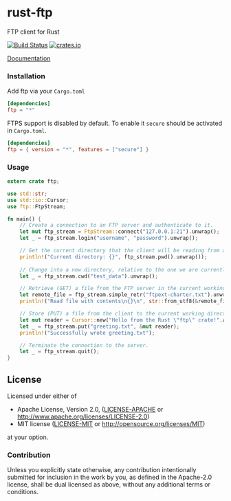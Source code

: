 rust-ftp
================

FTP client for Rust

[![Build Status](https://travis-ci.org/mattnenterprise/rust-ftp.svg)](https://travis-ci.org/mattnenterprise/rust-ftp)
[![crates.io](http://meritbadge.herokuapp.com/ftp)](https://crates.io/crates/ftp)

[Documentation](http://mattnenterprise.github.io/rust-ftp)

### Installation

Add ftp via your `Cargo.toml`
```toml
[dependencies]
ftp = "*"
```

FTPS support is disabled by default. To enable it `secure` should be activated in `Cargo.toml`.
```toml
[dependencies]
ftp = { version = "*", features = ["secure"] }
```

### Usage
```rust
extern crate ftp;

use std::str;
use std::io::Cursor;
use ftp::FtpStream;

fn main() {
    // Create a connection to an FTP server and authenticate to it.
    let mut ftp_stream = FtpStream::connect("127.0.0.1:21").unwrap();
    let _ = ftp_stream.login("username", "password").unwrap();

    // Get the current directory that the client will be reading from and writing to.
    println!("Current directory: {}", ftp_stream.pwd().unwrap());
    
    // Change into a new directory, relative to the one we are currently in.
    let _ = ftp_stream.cwd("test_data").unwrap();

    // Retrieve (GET) a file from the FTP server in the current working directory.
    let remote_file = ftp_stream.simple_retr("ftpext-charter.txt").unwrap();
    println!("Read file with contents\n{}\n", str::from_utf8(&remote_file.into_inner()).unwrap());

    // Store (PUT) a file from the client to the current working directory of the server.
    let mut reader = Cursor::new("Hello from the Rust \"ftp\" crate!".as_bytes());
    let _ = ftp_stream.put("greeting.txt", &mut reader);
    println!("Successfully wrote greeting.txt");

    // Terminate the connection to the server.
    let _ = ftp_stream.quit();
}

```

## License

Licensed under either of

 * Apache License, Version 2.0, ([LICENSE-APACHE](LICENSE-APACHE) or http://www.apache.org/licenses/LICENSE-2.0)
 * MIT license ([LICENSE-MIT](LICENSE-MIT) or http://opensource.org/licenses/MIT)

at your option.

### Contribution

Unless you explicitly state otherwise, any contribution intentionally
submitted for inclusion in the work by you, as defined in the Apache-2.0
license, shall be dual licensed as above, without any additional terms or
conditions.
